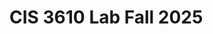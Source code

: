 <html lang=en>

<head>
    <title> CIS 3610 Lab Fall 2025 </title>
    <meta charset=" utf-8">
</head>

<body>
    <h1> CIS 3610 Lab Fall 2025 </h1>
  
</body>

</html>
